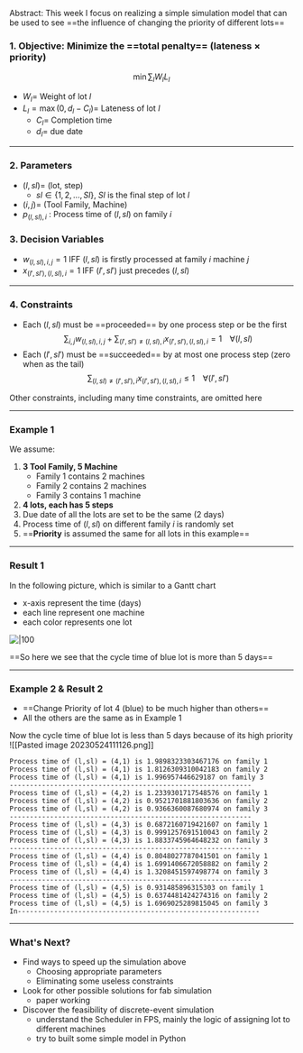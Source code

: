 


Abstract:
This week I focus on realizing a simple simulation model that can be used to see ==the influence of changing the priority of different lots==

### 1. Objective: Minimize the ==total penalty== (lateness $\times$ priority)
$$\min \sum_l W_lL_l$$
- $W_l=$ Weight of lot $l$
- $L_l=\max(0,d_l-C_l)=$ Lateness of lot $l$ 
	- $C_{l}=$ Completion time
	- $d_l=$ due date

---

### 2. Parameters

- $(l,sl)=$ (lot, step)
	- $sl\in\{1,2,...,Sl\}$, $Sl$ is the final step of lot $l$
- $(i, j)=$ (Tool Family, Machine)
- $p_{(l,sl),i}$  : Process time of $(l,sl)$ on family $i$

### 3. Decision Variables
- $w_{(l,sl),i,j} = 1$ IFF $(l,sl)$ is firstly processed at family $i$ machine $j$
- $x_{(l',sl'),(l,sl),i} = 1$ IFF $(l',sl')$ just precedes $(l,sl)$

---

### 4. Constraints

- Each $(l,sl)$ must be ==proceeded== by one process step or be the first
$$\sum_{i,j}w_{(l,sl),i,j} + \sum_{(l',sl')\neq (l,sl),i}x_{(l',sl'),(l,sl),i} = 1\;\;\;\;\forall (l,sl)$$
- Each $(l',sl')$ must be ==succeeded== by at most one process step (zero when as the tail)
$$\sum_{(l,sl)\neq (l',sl'),i} x_{(l',sl'),(l,sl),i} \leq 1\;\;\;\;\forall (l',sl')$$

Other constraints, including many time constraints, are omitted here

---

### Example 1

We assume:
1. **3 Tool Family, 5 Machine**
	- Family 1 contains 2 machines
	- Family 2 contains 2 machines
	- Family 3 contains 1 machine
2. **4 lots, each has 5 steps**
3. Due date of all the lots are set to be the same (2 days)
4. Process time of $(l,sl)$ on different family $i$ is randomly set
5. ==**Priority** is assumed the same for all lots in this example==

---

### Result 1

In the following picture, which is similar to a Gantt chart
- x-axis represent the time (days)
- each line represent one machine
- each color represents one lot 





![|100](pics/Pasted_image_20230524102749.png)



==So here we see that the cycle time of blue lot is more than 5 days==

---

### Example 2 & Result 2
- ==Change Priority of lot 4 (blue) to be much higher than others==
- All the others are the same as in Example 1

Now the cycle time of blue lot is less than 5 days because of its high priority
![[Pasted image 20230524111126.png]]

```text
Process time of (l,sl) = (4,1) is 1.9898323303467176 on family 1 
Process time of (l,sl) = (4,1) is 1.8126309310042183 on family 2 
Process time of (l,sl) = (4,1) is 1.996957446629187 on family 3 
------------------------------------------------------------ 
Process time of (l,sl) = (4,2) is 1.2339301717548576 on family 1 
Process time of (l,sl) = (4,2) is 0.9521701881803636 on family 2 
Process time of (l,sl) = (4,2) is 0.9366360087680974 on family 3 
------------------------------------------------------------ 
Process time of (l,sl) = (4,3) is 0.6872160719421607 on family 1 
Process time of (l,sl) = (4,3) is 0.9991257691510043 on family 2 
Process time of (l,sl) = (4,3) is 1.8833745964648232 on family 3 
------------------------------------------------------------ 
Process time of (l,sl) = (4,4) is 0.8048027787041501 on family 1 
Process time of (l,sl) = (4,4) is 1.6991406672058882 on family 2 
Process time of (l,sl) = (4,4) is 1.3208451597498774 on family 3
------------------------------------------------------------ 
Process time of (l,sl) = (4,5) is 0.931485896315303 on family 1 
Process time of (l,sl) = (4,5) is 0.6374481424274316 on family 2 
Process time of (l,sl) = (4,5) is 1.6969025289815045 on family 3 
In------------------------------------------------------------
```

--- 
### What's Next?

- Find ways to speed up the simulation above
	- Choosing appropriate parameters
	- Eliminating some useless constraints
- Look for other possible solutions for fab simulation
	- paper working
- Discover the feasibility of discrete-event simulation
	- understand the Scheduler in FPS, mainly the logic of assigning lot to different machines
	- try to built some simple model in Python